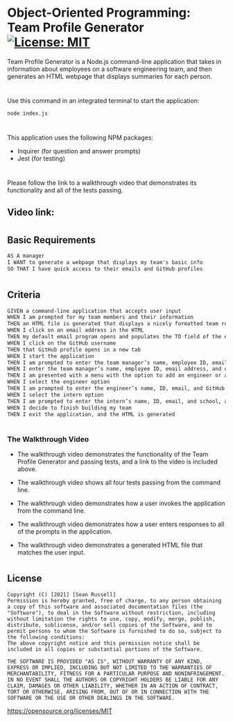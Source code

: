 # Object-Oriented Programming:      Team Profile Generator [![License: MIT](https://img.shields.io/badge/License-MIT-yellow.svg)](https://opensource.org/licenses/MIT)

Team Profile Generator is a Node.js command-line application that takes in information about employees on a software engineering team, and then generates an HTML webpage that displays summaries for each person. 
#
Use this command in an integrated terminal to start the application:

```bash
node index.js
```
#
This application uses the following NPM packages:

* Inquirer (for question and answer prompts)
* Jest (for testing)
##
#
Please follow the link to a walkthrough video that demonstrates its functionality and all of the tests passing.
## Video link:
### 

#
## Basic Requirements

```md
AS A manager
I WANT to generate a webpage that displays my team's basic info
SO THAT I have quick access to their emails and GitHub profiles
```
#

## Criteria

```md
GIVEN a command-line application that accepts user input
WHEN I am prompted for my team members and their information
THEN an HTML file is generated that displays a nicely formatted team roster based on user input
WHEN I click on an email address in the HTML
THEN my default email program opens and populates the TO field of the email with the address
WHEN I click on the GitHub username
THEN that GitHub profile opens in a new tab
WHEN I start the application
THEN I am prompted to enter the team manager’s name, employee ID, email address, and office number
WHEN I enter the team manager’s name, employee ID, email address, and office number
THEN I am presented with a menu with the option to add an engineer or an intern or to finish building my team
WHEN I select the engineer option
THEN I am prompted to enter the engineer’s name, ID, email, and GitHub username, and I am taken back to the menu
WHEN I select the intern option
THEN I am prompted to enter the intern’s name, ID, email, and school, and I am taken back to the menu
WHEN I decide to finish building my team
THEN I exit the application, and the HTML is generated
```
#

### The Walkthrough Video

* The walkthrough video demonstrates the functionality of the Team Profile Generator and passing tests, and a link to the video is included above.

* The walkthrough video shows all four tests passing from the command line.

* The walkthrough video demonstrates how a user invokes the application from the command line.

* The walkthrough video demonstrates how a user enters responses to all of the prompts in the application.

* The walkthrough video demonstrates a generated HTML file that matches the user input.
#
## License
    Copyright (C) [2021] [Sean Russell]
    Permission is hereby granted, free of charge, to any person obtaining a copy of this software and associated documentation files (the "Software"), to deal in the Software without restriction, including without limitation the rights to use, copy, modify, merge, publish, distribute, sublicense, and/or sell copies of the Software, and to permit persons to whom the Software is furnished to do so, subject to the following conditions:
    The above copyright notice and this permission notice shall be included in all copies or substantial portions of the Software.
    
    THE SOFTWARE IS PROVIDED "AS IS", WITHOUT WARRANTY OF ANY KIND, EXPRESS OR IMPLIED, INCLUDING BUT NOT LIMITED TO THE WARRANTIES OF MERCHANTABILITY, FITNESS FOR A PARTICULAR PURPOSE AND NONINFRINGEMENT. IN NO EVENT SHALL THE AUTHORS OR COPYRIGHT HOLDERS BE LIABLE FOR ANY CLAIM, DAMAGES OR OTHER LIABILITY, WHETHER IN AN ACTION OF CONTRACT, TORT OR OTHERWISE, ARISING FROM, OUT OF OR IN CONNECTION WITH THE SOFTWARE OR THE USE OR OTHER DEALINGS IN THE SOFTWARE.
https://opensource.org/licenses/MIT
